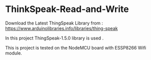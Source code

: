 # ThinkSpeak-Read-and-Write

Download the Latest ThingSpeak Library from : https://www.arduinolibraries.info/libraries/thing-speak

In this project ThingSpeak-1.5.0 library is used .

This is project is tested on the NodeMCU board with ESSP8266 Wifi module.

